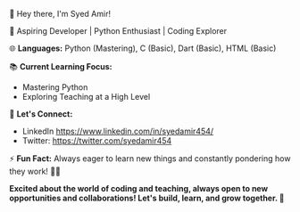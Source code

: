 👋 Hey there, I'm Syed Amir!

🚀 Aspiring Developer | Python Enthusiast | Coding Explorer

🌐 **Languages:** Python (Mastering), C (Basic), Dart (Basic), HTML (Basic)

📚 **Current Learning Focus:**
- Mastering Python
- Exploring Teaching at a High Level

💬 **Let's Connect:**
- LinkedIn https://www.linkedin.com/in/syedamir454/
- Twitter: https://twitter.com/syedamir454

⚡ **Fun Fact:**
Always eager to learn new things and constantly pondering how they work! 🤔🌟

**Excited about the world of coding and teaching, always open to new opportunities and collaborations! Let's build, learn, and grow together. 🚀**
